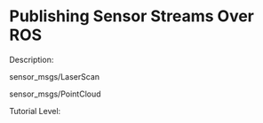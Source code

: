 # Publishing Sensor Streams Over ROS

Description:

sensor_msgs/LaserScan

sensor_msgs/PointCloud

Tutorial Level: